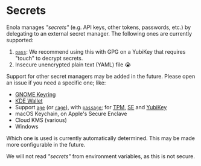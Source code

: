 <!--
    SPDX-License-Identifier: Apache-2.0

    Copyright 2025 The Enola <https://enola.dev> Authors

    Licensed under the Apache License, Version 2.0 (the "License");
    you may not use this file except in compliance with the License.
    You may obtain a copy of the License at

        https://www.apache.org/licenses/LICENSE-2.0

    Unless required by applicable law or agreed to in writing, software
    distributed under the License is distributed on an "AS IS" BASIS,
    WITHOUT WARRANTIES OR CONDITIONS OF ANY KIND, either express or implied.
    See the License for the specific language governing permissions and
    limitations under the License.
-->

# Secrets

Enola manages _"secrets"_ (e.g. API keys, other tokens, passwords, etc.) by delegating to an external secret manager.
The following ones are currently supported:

1. [`pass`](https://www.passwordstore.org): We recommend using this with GPG on a YubiKey that requires "touch" to decrypt secrets.
1. Insecure unencrypted plain text (YAML) file 😭

Support for other secret managers may be added in the future. Please open an issue if you need a specific one; like:

* [GNOME Keyring](https://github.com/swiesend/secret-service/issues/52)
* [KDE Wallet](https://github.com/purejava/kdewallet)
* Support [`age`](https://github.com/FiloSottile/age) (or [`rage`](https://github.com/str4d/rage)), with [`passage`](https://github.com/FiloSottile/passage); for [TPM](https://github.com/Foxboron/age-plugin-tpm), [SE](https://github.com/remko/age-plugin-se) and [YubiKey](https://github.com/str4d/age-plugin-yubikey)
* macOS Keychain, on Apple's Secure Enclave
* Cloud KMS (various)
* Windows

Which one is used is currently automatically determined. This may be made more configurable in the future.

We will not read _"secrets"_ from environment variables, as this is not secure.
